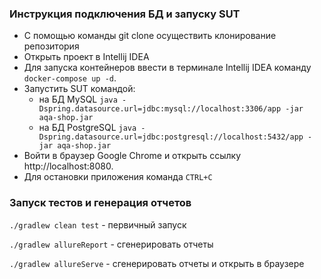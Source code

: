 ### Инструкция подключения БД и запуску SUT
* C помощью команды git clone осуществить клонирование репозитория
* Открыть проект в Intellij IDEA
* Для запуска контейнеров ввести в терминале Intellij IDEA команду `docker-compose up -d`.
* Запустить SUT командой:
  * на БД MySQL `java -Dspring.datasource.url=jdbc:mysql://localhost:3306/app -jar aqa-shop.jar`
  * на БД PostgreSQL `java -Dspring.datasource.url=jdbc:postgresql://localhost:5432/app -jar aqa-shop.jar`  
* Войти в браузер Google Chrome и открыть ссылку http://localhost:8080.
* Для остановки приложения команда `CTRL+C`


### Запуск тестов и генерация отчетов

`./gradlew clean test` - первичный запуск

`./gradlew allureReport` - сгенерировать отчеты

`./gradlew allureServe` - сгенерировать отчеты и открыть в браузере

